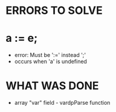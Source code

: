 # ERRORS TO SOLVE

# a := e;

* error: Must be ':=' instead ';'
* occurs when 'a' is undefined


# WHAT WAS DONE

* array "var" field - vardpParse function
